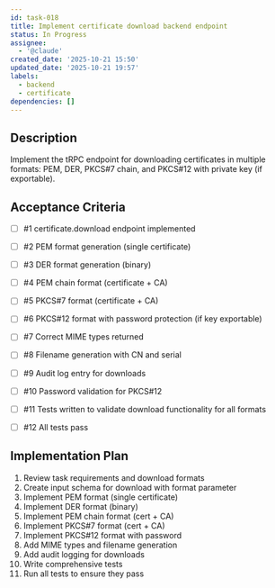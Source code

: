 ```yaml
---
id: task-018
title: Implement certificate download backend endpoint
status: In Progress
assignee:
  - '@claude'
created_date: '2025-10-21 15:50'
updated_date: '2025-10-21 19:57'
labels:
  - backend
  - certificate
dependencies: []
---
```


## Description

<!-- SECTION:DESCRIPTION:BEGIN -->
Implement the tRPC endpoint for downloading certificates in multiple formats: PEM, DER, PKCS#7 chain, and PKCS#12 with private key (if exportable).
<!-- SECTION:DESCRIPTION:END -->

## Acceptance Criteria
<!-- AC:BEGIN -->
- [ ] #1 certificate.download endpoint implemented
- [ ] #2 PEM format generation (single certificate)
- [ ] #3 DER format generation (binary)
- [ ] #4 PEM chain format (certificate + CA)
- [ ] #5 PKCS#7 format (certificate + CA)
- [ ] #6 PKCS#12 format with password protection (if key exportable)
- [ ] #7 Correct MIME types returned
- [ ] #8 Filename generation with CN and serial
- [ ] #9 Audit log entry for downloads
- [ ] #10 Password validation for PKCS#12

- [ ] #11 Tests written to validate download functionality for all formats
- [ ] #12 All tests pass
<!-- AC:END -->

## Implementation Plan

<!-- SECTION:PLAN:BEGIN -->
1. Review task requirements and download formats
2. Create input schema for download with format parameter
3. Implement PEM format (single certificate)
4. Implement DER format (binary)
5. Implement PEM chain format (cert + CA)
6. Implement PKCS#7 format (cert + CA)
7. Implement PKCS#12 format with password
8. Add MIME types and filename generation
9. Add audit logging for downloads
10. Write comprehensive tests
11. Run all tests to ensure they pass
<!-- SECTION:PLAN:END -->
